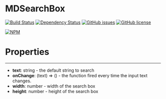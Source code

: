 # MDSearchBox

[![Build Status](https://travis-ci.org/Madadata/MDSearchBox.svg?branch=master)](https://travis-ci.org/Madadata/MDSearchBox)
[![Dependency Status](https://dependencyci.com/github/Madadata/MDSearchBox/badge)](https://dependencyci.com/github/Madadata/MDSearchBox)
[![GitHub issues](https://img.shields.io/github/issues/Madadata/MDSearchBox.svg)](https://github.com/Madadata/MDSearchBox/issues)
[![GitHub license](https://img.shields.io/badge/license-MIT-blue.svg)](https://raw.githubusercontent.com/Madadata/MDSearchBox/master/LICENSE)

[![NPM](https://nodei.co/npm/MDSearchBox.png)](https://nodei.co/npm/MDSearchBox/)

# Properties
----
* **text**:     string - the default string to search
* **onChange**: (text) => () - the function fired every time the input text changes.
* **width**:    number - width of the search box
* **height**:   number - height of the search box
